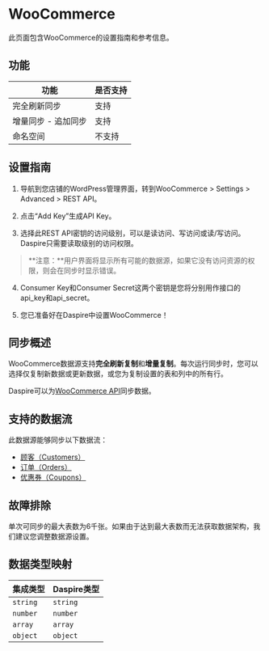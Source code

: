 # WooCommerce

此页面包含WooCommerce的设置指南和参考信息。

## 功能

| 功能 | 是否支持 |
| --- | --- |
| 完全刷新同步 | 支持 |
| 增量同步 - 追加同步 | 支持 |
| 命名空间 | 不支持 |

## 设置指南

1. 导航到您店铺的WordPress管理界面，转到WooCommerce \> Settings \> Advanced \> REST API。

2. 点击“Add Key”生成API Key。

3. 选择此REST API密钥的访问级别，可以是读访问、写访问或读/写访问。Daspire只需要读取级别的访问权限。

  > **注意：**用户界面将显示所有可能的数据源，如果它没有访问资源的权限，则会在同步时显示错误。

4. Consumer Key和Consumer Secret这两个密钥是您将分别用作接口的api\_key和api\_secret。

5. 您已准备好在Daspire中设置WooCommerce！

## 同步概述

WooCommerce数据源支持**完全刷新复制**和**增量复制**。每次运行同步时，您可以选择仅复制新数据或更新数据，或您为复制设置的表和列中的所有行。

Daspire可以为[WooCommerce API](https://woocommerce.github.io/woocommerce-rest-api-docs/)同步数据。

## 支持的数据流

此数据源能够同步以下数据流：

* [顾客（Customers）](https://woocommerce.github.io/woocommerce-rest-api-docs/#list-all-customers)
* [订单（Orders）](https://woocommerce.github.io/woocommerce-rest-api-docs/#list-all-orders)
* [优惠券（Coupons）](https://woocommerce.github.io/woocommerce-rest-api-docs/#list-all-coupons)

## 故障排除

单次可同步的最大表数为6千张。如果由于达到最大表数而无法获取数据架构，我们建议您调整数据源设置。

## 数据类型映射

| 集成类型 | Daspire类型 |
| --- | --- |
| `string` | `string` |
| `number` | `number` |
| `array` | `array` |
| `object` | `object` |
